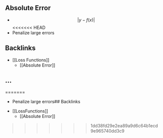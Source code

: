 ## Absolute Error
- $$\lvert y-f(x)\rvert$$
<<<<<<< HEAD
- Penalize large errors



## Backlinks
* [[Loss Functions]]
	* [[Absolute Error]]

## ...
=======
- Penalize large errors## Backlinks
* [[LossFunctions]]
	* [[Absolute Error]]

>>>>>>> 1dd38fd29e2ea89a9d6c64b1ecd9e965740dd3c9
